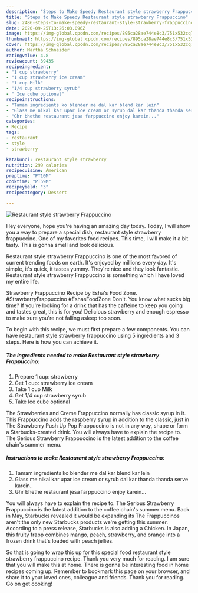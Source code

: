 ```yaml
---
description: "Steps to Make Speedy Restaurant style strawberry Frappuccino"
title: "Steps to Make Speedy Restaurant style strawberry Frappuccino"
slug: 2486-steps-to-make-speedy-restaurant-style-strawberry-frappuccino
date: 2020-09-25T13:26:03.096Z
image: https://img-global.cpcdn.com/recipes/895ca28ae744e8c3/751x532cq70/restaurant-style-strawberry-frappuccino-recipe-main-photo.jpg
thumbnail: https://img-global.cpcdn.com/recipes/895ca28ae744e8c3/751x532cq70/restaurant-style-strawberry-frappuccino-recipe-main-photo.jpg
cover: https://img-global.cpcdn.com/recipes/895ca28ae744e8c3/751x532cq70/restaurant-style-strawberry-frappuccino-recipe-main-photo.jpg
author: Martha Schneider
ratingvalue: 4.8
reviewcount: 39435
recipeingredient:
- "1 cup strawberry"
- "1 cup strawberry ice cream"
- "1 cup Milk"
- "1/4 cup strawberry syrub"
- " Ice cube optional"
recipeinstructions:
- "Tamam ingredients ko blender me dal kar blend kar lein"
- "Glass me nikal kar upar ice cream or syrub dal kar thanda thanda serve karein.."
- "Ghr bhethe restaurant jesa farppuccino enjoy karein..."
categories:
- Recipe
tags:
- restaurant
- style
- strawberry

katakunci: restaurant style strawberry 
nutrition: 299 calories
recipecuisine: American
preptime: "PT10M"
cooktime: "PT59M"
recipeyield: "3"
recipecategory: Dessert

---
```



![Restaurant style strawberry Frappuccino](https://img-global.cpcdn.com/recipes/895ca28ae744e8c3/751x532cq70/restaurant-style-strawberry-frappuccino-recipe-main-photo.jpg)

Hey everyone, hope you're having an amazing day today. Today, I will show you a way to prepare a special dish, restaurant style strawberry frappuccino. One of my favorites food recipes. This time, I will make it a bit tasty. This is gonna smell and look delicious.

Restaurant style strawberry Frappuccino is one of the most favored of current trending foods on earth. It's enjoyed by millions every day. It's simple, it's quick, it tastes yummy. They're nice and they look fantastic. Restaurant style strawberry Frappuccino is something which I have loved my entire life.

Strawberry Frappuccino Recipe by Esha&#39;s Food Zone. #StrawberryFrappuccino #EshasFoodZone Don&#39;t. You know what sucks big time? If you&#39;re looking for a drink that has the caffeine to keep you going and tastes great, this is for you! Delicious strawberry and enough espresso to make sure you&#39;re not falling asleep too soon.


To begin with this recipe, we must first prepare a few components. You can have restaurant style strawberry frappuccino using 5 ingredients and 3 steps. Here is how you can achieve it.

<!--inarticleads1-->

##### The ingredients needed to make Restaurant style strawberry Frappuccino:

1. Prepare 1 cup: strawberry
1. Get 1 cup: strawberry ice cream
1. Take 1 cup Milk
1. Get 1/4 cup strawberry syrub
1. Take  Ice cube optional


The Strawberries and Creme Frappuccino normally has classic syrup in it. This Frappuccino adds the raspberry syrup in addition to the classic, just in The Strawberry Push Up Pop Frappuccino is not in any way, shape or form a Starbucks-created drink. You will always have to explain the recipe to. The Serious Strawberry Frappuccino is the latest addition to the coffee chain&#39;s summer menu. 

<!--inarticleads2-->

##### Instructions to make Restaurant style strawberry Frappuccino:

1. Tamam ingredients ko blender me dal kar blend kar lein
1. Glass me nikal kar upar ice cream or syrub dal kar thanda thanda serve karein..
1. Ghr bhethe restaurant jesa farppuccino enjoy karein...


You will always have to explain the recipe to. The Serious Strawberry Frappuccino is the latest addition to the coffee chain&#39;s summer menu. Back in May, Starbucks revealed it would be expanding its The Frappuccinos aren&#39;t the only new Starbucks products we&#39;re getting this summer. According to a press release, Starbucks is also adding a Chicken. In Japan, this fruity frapp combines mango, peach, strawberry, and orange into a frozen drink that&#39;s loaded with peach jellies. 

So that is going to wrap this up for this special food restaurant style strawberry frappuccino recipe. Thank you very much for reading. I am sure that you will make this at home. There is gonna be interesting food in home recipes coming up. Remember to bookmark this page on your browser, and share it to your loved ones, colleague and friends. Thank you for reading. Go on get cooking!
